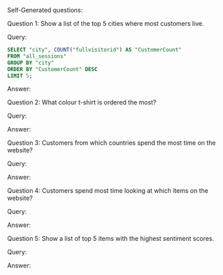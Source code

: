 Self-Generated questions:

Question 1: Show a list of the top 5 cities where most customers live.

Query:
```SQL
SELECT "city", COUNT("fullvisitorid") AS "CustomerCount"
FROM "all_sessions"
GROUP BY "city"
ORDER BY "CustomerCount" DESC
LIMIT 5;
```

Answer: 


Question 2: What colour t-shirt is ordered the most?

Query:

Answer:


Question 3: Customers from which countries spend the most time on the website?

Query:

Answer:



Question 4: Customers spend most time looking at which items on the website?

Query:

Answer:



Question 5: Show a list of top 5 items with the highest sentiment scores.

Query:

Answer:

